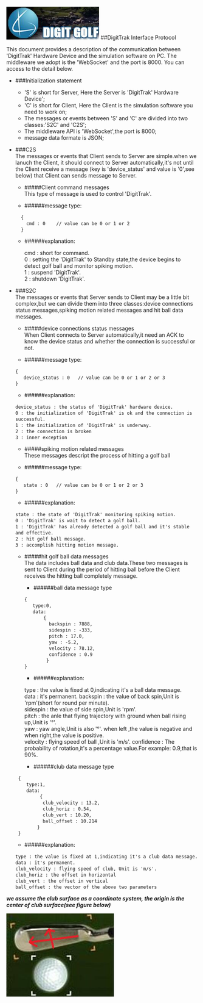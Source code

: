 ![](https://raw.githubusercontent.com/flufy3d/DigitTrak-Interface-Protocol/master/image/digitgolf.png)
##DigitTrak Interface Protocol

This document provides a description of the communication between 'DigitTrak' Hardware Device 
and the simulation software on PC. The middleware we adopt is the 'WebSocket' and the port is 8000.
You can access to the detail below.

* ###Initialization statement  

  * 'S' is short for Server, Here the Server is 'DigitTrak' Hardware Device';
  * 'C' is short for Client, Here the Client is the simulation software you need to work on;
  * The messages or events between 'S' and 'C' are divided into two classes:'S2C' and 'C2S'; 
  * The middleware API is 'WebSocket',the port is 8000;
  * message data formate is JSON;

* ###C2S   
  The messages or events that Client sends to Server are simple.when we lanuch the Client,
  it should connect to Server automatically,it's not until the Client receive a message 
  (key is 'device_status' and value is '0',see below) that Client can sends message to Server.

  * #####Client command messages     
This type of message is used to control 'DigitTrak'.   

   * ######message type:
    ```
      {
        cmd : 0    // value can be 0 or 1 or 2      
      }
    ```   
  * ######explanation: 
 
      cmd : short for command.      
       0  : setting the 'DigitTrak' to Standby state,the device begins to detect golf ball and monitor 
       spiking motion.       
       1  : suspend 'DigitTrak'.  
       2  : shutdown 'DigitTrak'.  

* ###S2C    
  The messages or events that Server sends to Client may be a little bit complex,but we can divide them into
  three classes:device connections status messages,spiking motion related messages and hit ball data messages.

  * #####device connections status messages   
When Client connects to Server automatically,it need an ACK to know the device status and whether the connection
is successful or not.

   * ######message type:   
    ```
    {
       device_status : 0   // value can be 0 or 1 or 2 or 3  
    }
    ```
     * ######explanation:  
  
      device_status : the status of 'DigitTrak' hardware device.        
      0 : the initialization of 'DigitTrak' is ok and the connection is successful.  
      1 : the initialization of 'DigitTrak' is underway.   
      2 : the connection is broken     
      3 : inner exception   

  * #####spiking motion related messages   
These messages descript the process of hitting a golf ball   

   * ######message type:  
    ```
    {
       state : 0   // value can be 0 or 1 or 2 or 3  
    }
    ```
     * ######explanation: 
   
      state : the state of 'DigitTrak' monitoring spiking motion.      
      0 : 'DigitTrak' is wait to detect a golf ball.  
      1 : 'DigitTrak' has already detected a golf ball and it's stable and effective.   
      2 : hit golf ball message.     
      3 : accomplish hitting motion message.   

  * #####hit golf ball data messages  
The data includes ball data and club data.These two messages is sent to Client during the period of hitting ball before 
the Client receives the hitting ball completely message.  

    * ######ball data message type  
    ```     
    {   
       type:0,  
       data:  
           {
             backspin : 7888,
             sidespin : -333,
             pitch : 17.0,
             yaw : -5.2,
             velocity : 78.12,
             confidence : 0.9
            }
    }
    ```  
     * ######explanation:  
  
      type : the value is fixed at 0,indicating it's a ball data message.  
      data : it's permanent.
      backspin : the value of back spin,Unit is 'rpm'(short for round per minute).   
      sidespin : the value of side spin,Unit is 'rpm'.  
      pitch : the anle that flying trajectory with ground when ball rising up,Unit is '°'.     
      yaw : yaw angle,Unit is also '°'. when left ,the value is negative and when right,the value is positive.   
      velocity : flying speed of ball ,Unit is 'm/s'. 
      confidence : The probability of rotation,it's a percentage value.For example: 0.9,that is 90%.   
    
     * ######club data message type 
  ```     
   {   
      type:1,
      data:
           {
            club_velocity : 13.2,
            club_horiz : 0.54,
            club_vert : 10.20,
            ball_offset : 10.214
          }
   }
  ```  
     * ######explanation: 
   
      type : the value is fixed at 1,indicating it's a club data message.    
      data : it's permanent.   
      club_velocity : flying speed of club, Unit is 'm/s'.  
      club_horiz : the offset in horizontal     
      club_vert : the offset in vertical    
      ball_offset : the vector of the above two parameters  
      
***we assume the club surface as a coordinate system, the origin is the center of club surface(see figure below)***
     
![](https://raw.githubusercontent.com/flufy3d/DigitTrak-Interface-Protocol/master/image/coordinate.png)
 
    
    


